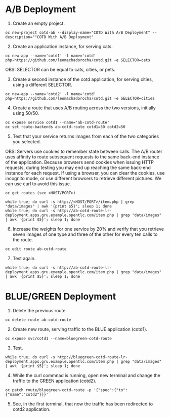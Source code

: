 # A/B Deployment # 

1. Create an empty project.
```
oc new-project cotd-ab --display-name="COTD With A/B Deployment" --description=""COTD With A/B Deployment"
```

2. Create an application instance, for serving cats.
```
oc new-app --name='cotd1' -l name='cotd' php~https://github.com/leomachadorocha/cotd.git -e SELECTOR=cats
```

OBS: SELECTOR can be equal to cats, cities, or pets.

3. Create a second instance of the cotd application, for serving cities, using a different SELECTOR.
```
oc new-app --name='cotd2' -l name='cotd' php~https://github.com/leomachadorocha/cotd.git -e SELECTOR=cities
```

4. Create a route that uses A/B routing across the two versions, initially using 50/50.
```
oc expose service cotd1 --name='ab-cotd-route'
oc set route-backends ab-cotd-route cotd1=50 cotd2=50
```

5. Test that your service returns images from each of the two categories you selected.

OBS: Servers use cookies to remember state between calls. The A/B router uses affinity to route subsequent requests to the same back-end instance of the application. Because browsers send cookies when issuing HTTP requests, during testing you may end up reaching the same back-end instance for each request. If using a browser, you can clear the cookies, use incognito mode, or use different browsers to retrieve different pictures. We can use curl to avoid this issue.
```
oc get routes (see <HOST/PORT>)
```
```
while true; do curl -s http://<HOST/PORT>/item.php | grep "data/images" | awk '{print $5}'; sleep 1; done
while true; do curl -s http://ab-cotd-route-lr-deployment.apps.gru.example.opentlc.com/item.php | grep "data/images" | awk '{print $5}'; sleep 1; done
```

6. Increase the weights for one service by 20% and verify that you retrieve seven images of one type and three of the other for every ten calls to the route. 
```
oc edit route ab-cotd-route
```

7. Test again.
```
while true; do curl -s http://ab-cotd-route-lr-deployment.apps.gru.example.opentlc.com/item.php | grep "data/images" | awk '{print $5}'; sleep 1; done

```


# BLUE/GREEN Deployment #

1. Delete the previous route.
```
oc delete route ab-cotd-route
```

2. Create new route, serving traffic to the BLUE application (cotd1).
```
oc expose svc/cotd1 --name=bluegreen-cotd-route
```

3. Test.
```
while true; do curl -s http://bluegreen-cotd-route-lr-deployment.apps.gru.example.opentlc.com/item.php | grep "data/images" | awk '{print $5}'; sleep 1; done
```

4. While the curl commnad is running, open new terminal and change the traffic to the GREEN application (cotd2).
```
oc patch route/bluegreen-cotd-route -p '{"spec":{"to":{"name":"cotd2"}}}'
```

5. See, in the first terminal, that now the traffic has been redirected to cotd2 application.  


